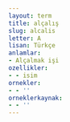 ```yaml
---
layout: term
title: alçalış
slug: alcalis
letter: A
lisan: Türkçe
anlamlar:
- Alçalmak işi
ozellikler:
- - isim
ornekler:
- - ''
orneklerkaynak:
- - ''
---
```

